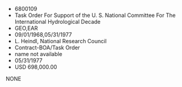 * 6800109
* Task Order For Support of the U. S. National Committee For  The International Hydrological Decade
* GEO,EAR
* 09/01/1968,05/31/1977
* L. Heindl, National Research Council
* Contract-BOA/Task Order
*   name not available
* 05/31/1977
* USD 698,000.00

NONE
